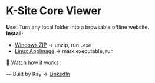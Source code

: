# K-Site Core Viewer

**Use:** Turn any local folder into a browsable offline website.  
**Install:**  
- [Windows ZIP](KSite_CoreBuilder_Windows.zip) → unzip, run `.exe`  
- [Linux AppImage](KSite_CoreBuilder.AppImage) → mark executable, run

🎥 [Watch how it works](https://youtu.be/29NjvdTVO-g)

—
Built by Kay → [LinkedIn](https://linkedin.com/in/taras-khamardiuk)
